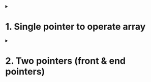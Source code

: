 <details>
<summary><h1>1. Single pointer to operate array</h1></summary>
  
A single-pointer approach is suitable for scenarios where only one index in the array is focused on in a single operation.

Most popular related Leetcode problems are:

[724. Find Pivot Index](https://leetcode.com/problems/find-pivot-index/description/).


</details>



<details>
<summary><h1>2. Two pointers (front & end pointers)</h1></summary>
  

> [!NOTE]
> Interview Question: When you enter a URL in your browser and hit Enter, what heppens in the back?


</details>
